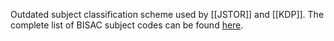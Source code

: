 Outdated subject classification scheme used by [[JSTOR]] and [[KDP]]. The complete list of BISAC subject codes can be found [here](https://bisg.org/page/BISACEdition).